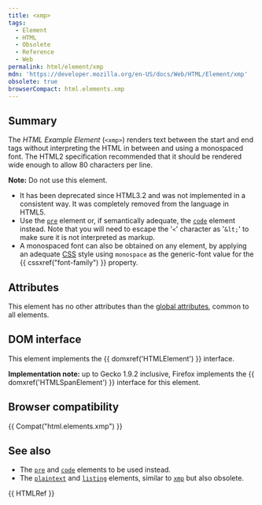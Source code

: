 ```yaml
---
title: <xmp>
tags:
  - Element
  - HTML
  - Obsolete
  - Reference
  - Web
permalink: html/element/xmp
mdn: 'https://developer.mozilla.org/en-US/docs/Web/HTML/Element/xmp'
obsolete: true
browserCompact: html.elements.xmp
---
```

## Summary

The _HTML Example Element_ (`<xmp>`) renders text between the start and end tags without interpreting the HTML in between and using a monospaced font. The HTML2 specification recommended that it should be rendered wide enough to allow 80 characters per line.

**Note:** Do not use this element.

-   It has been deprecated since HTML3.2 and was not implemented in a consistent way. It was completely removed from the language in HTML5.
-   Use the [`pre`](/html/element/pre/) element or, if semantically adequate, the [`code`](/html/element/code/) element instead. Note that you will need to escape the '`<`' character as '`&lt;`' to make sure it is not interpreted as markup.
-   A monospaced font can also be obtained on any element, by applying an adequate [CSS](/en-US/docs/CSS "CSS") style using `monospace` as the generic-font value for the {{ cssxref("font-family") }} property.

## Attributes

This element has no other attributes than the [global attributes](/html/global_attributes "HTML/global attributes"), common to all elements.

## DOM interface

This element implements the {{ domxref('HTMLElement') }} interface.

**Implementation note:** up to Gecko 1.9.2 inclusive, Firefox implements the {{ domxref('HTMLSpanElement') }} interface for this element.

## Browser compatibility

{{ Compat("html.elements.xmp") }}

## See also

-   The [`pre`](/html/element/pre/) and [`code`](/html/element/code/) elements to be used instead.
-   The [`plaintext`](/html/element/plaintext/) and [`listing`](/html/element/listing/) elements, similar to [`xmp`](/html/element/xmp/) but also obsolete.

{{ HTMLRef }}